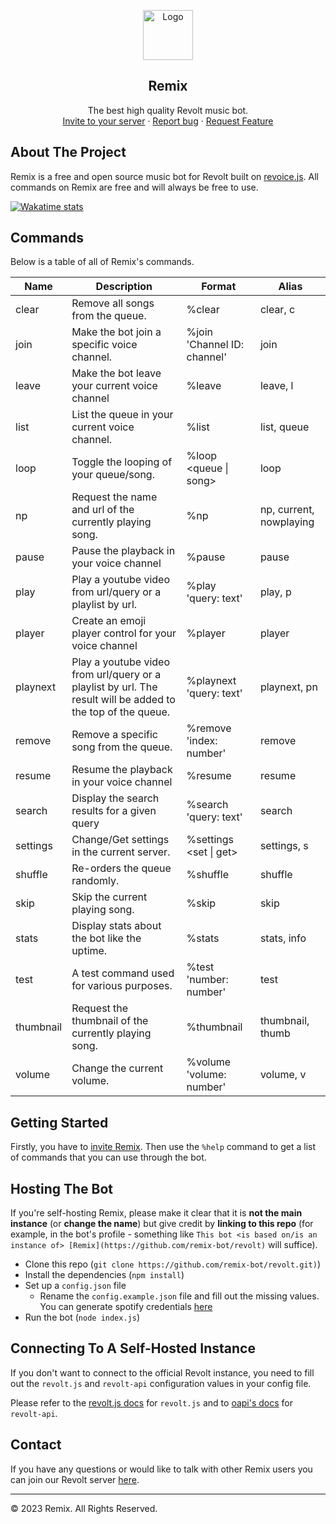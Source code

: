 <p align="center">
    <a href="https://github.com/remix-bot">
      <img src="https://i.imgur.com/dt5Ppu6.jpg" alt="Logo" width="80" height="80">
    </a>
    <h2 align="center">Remix</h2>
    <p align="center">
    The best high quality Revolt music bot.
    <br>
    <a href="https://app.revolt.chat/bot/01FVB28WQ9JHMWK8K7RD0F0VCW">Invite to your server</a>
      ·
    <a href="https://app.revolt.chat/invite/Remix">Report bug</a>
      ·
    <a href="https://app.revolt.chat/invite/Remix"> Request Feature</a>
  </p>
</p>

## About The Project

Remix is a free and open source music bot for Revolt built on [revoice.js](https://github.com/ShadowLp174/revoice.js). All commands on Remix are free and will always be free to use.

[![Wakatime stats](https://wakatime.com/badge/user/810f765c-4ad8-49cc-8be6-0f07dff3733f/project/e79f62e3-4d15-41fc-b239-53d5a30302c7.svg?style=flat)](https://wakatime.com/badge/user/810f765c-4ad8-49cc-8be6-0f07dff3733f/project/e79f62e3-4d15-41fc-b239-53d5a30302c7)

## Commands  

Below is a table of all of Remix's commands.

|Name|Description|Format|Alias|
|---|---|---|---|
|clear|Remove all songs from the queue.|%clear|clear, c|
|join|Make the bot join a specific voice channel.|%join 'Channel ID: channel'|join|
|leave|Make the bot leave your current voice channel|%leave|leave, l|
|list|List the queue in your current voice channel.|%list|list, queue|
|loop|Toggle the looping of your queue/song.|%loop <queue \| song>|loop|
|np|Request the name and url of the currently playing song.|%np|np, current, nowplaying|
|pause|Pause the playback in your voice channel|%pause|pause|
|play|Play a youtube video from url/query or a playlist by url.|%play 'query: text'|play, p|
|player|Create an emoji player control for your voice channel|%player|player|
|playnext|Play a youtube video from url/query or a playlist by url. The result will be added to the top of the queue.|%playnext 'query: text'|playnext, pn|
|remove|Remove a specific song from the queue.|%remove 'index: number'|remove|
|resume|Resume the playback in your voice channel|%resume|resume|
|search|Display the search results for a given query|%search 'query: text'|search|
|settings|Change/Get settings in the current server.|%settings <set \| get>|settings, s|
|shuffle|Re-orders the queue randomly.|%shuffle|shuffle|
|skip|Skip the current playing song.|%skip|skip|
|stats|Display stats about the bot like the uptime.|%stats|stats, info|
|test|A test command used for various purposes.|%test 'number: number'|test|
|thumbnail|Request the thumbnail of the currently playing song.|%thumbnail|thumbnail, thumb|
|volume|Change the current volume.|%volume 'volume: number'|volume, v|


## Getting Started

Firstly, you have to [invite Remix](https://app.revolt.chat/bot/01FVB28WQ9JHMWK8K7RD0F0VCW). Then use the `%help` command to get a list of commands that you can use through the bot.

<!-- TODO: more extensive tutorial -->

## Hosting The Bot

If you're self-hosting Remix, please make it clear that it is **not the main instance** (or **change the name**) but give credit by **linking to this repo** (for example, in the bot's profile - something like `This bot <is based on/is an instance of> [Remix](https://github.com/remix-bot/revolt)` will suffice).

-   Clone this repo (`git clone https://github.com/remix-bot/revolt.git)`)
-   Install the dependencies (`npm install`)
-   Set up a `config.json` file
    - Rename the `config.example.json` file and fill out the missing values. You can generate spotify credentials [here](https://developer.spotify.com/)
-   Run the bot (`node index.js`)

## Connecting To A Self-Hosted Instance

If you don't want to connect to the official Revolt instance, you need to fill out the `revolt.js` and `revolt-api` configuration values in your config file.

Please refer to the [revolt.js docs](https://revolt.js.org/classes/Client.html#constructor) for `revolt.js` and to [oapi's docs](https://github.com/insertish/oapi#example) for `revolt-api`.

## Contact

If you have any questions or would like to talk with other Remix users you can join our Revolt server <a href="https://app.revolt.chat/invite/Remix">here</a>.

---

&copy; 2023 Remix. All Rights Reserved.
